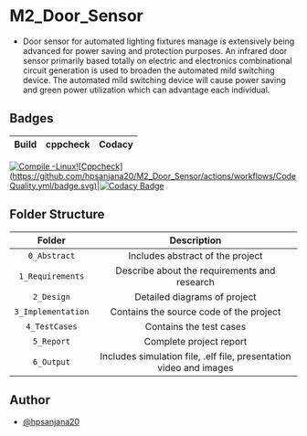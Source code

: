 # M2_Door_Sensor
* Door sensor for automated lighting fixtures manage is extensively being advanced for power saving and protection purposes. An infrared door sensor primarily based totally on electric and electronics combinational circuit generation is used to broaden the automated mild switching device. The automated mild switching device will cause power saving and green power utilization which can advantage each individual.


## Badges
 
|Build|cppcheck|Codacy|
|:--:|:--:|:--:|

[![Compile -Linux](https://github.com/hpsanjana20/M2_Door_Sensor/actions/workflows/c-cpp.yml/badge.svg)](https://github.com/hpsanjana20/M2_Door_Sensor/actions/workflows/c-cpp.yml)[![Cppcheck]
(https://github.com/hpsanjana20/M2_Door_Sensor/actions/workflows/CodeQuality.yml/badge.svg)](https://github.com/hpsanjana20/M2_Door_Sensor/actions/workflows/CodeQuality.yml)|[![Codacy Badge](https://app.codacy.com/project/badge/Grade/fc904f9676ad4e4aa62e23f616cf3789)](https://www.codacy.com/gh/hpsanjana20/M2_Door_Sensor/dashboard?utm_source=github.com&amp;utm_medium=referral&amp;utm_content=hpsanjana20/M2_Door_Sensor&amp;utm_campaign=Badge_Grade)


## Folder Structure
|Folder|Description|
|:--:|:--:|
|`0_Abstract`| Includes abstract of the project|
|`1_Requirements`| Describe about the requirements and research|
|`2_Design`| Detailed diagrams of project|
|`3_Implementation`| Contains the source code of the project|
|`4_TestCases`| Contains the test cases|
|`5_Report`| Complete project report|
|`6_Output`| Includes simulation file, .elf file, presentation video and images|


## Author
- [@hpsanjana20](https://github.com/hpsanjana20)

